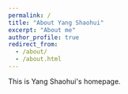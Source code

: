 ```yaml
---
permalink: /
title: "About Yang Shaohui"
excerpt: "About me"
author_profile: true
redirect_from: 
  - /about/
  - /about.html
---
```


This is Yang Shaohui's homepage. 